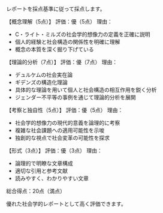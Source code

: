 レポートを採点基準に従って採点します。

【概念理解（5点）】
評価：優（5点）
理由：
- C・ライト・ミルズの社会学的想像力の定義を正確に説明
- 個人的経験と社会構造の関係性を明確に理解
- 概念の本質を深く掘り下げている

【理論的分析（7点）】
評価：優（7点）
理由：
- デュルケムの社会実在論
- ギデンズの構造化理論
- 具体的な理論を用いて個人と社会構造の相互作用を鋭く分析
- ジェンダー不平等の事例を通じて理論的分析を展開

【考察と独自性（5点）】
評価：優（5点）
理由：
- 社会学的想像力の現代的意義を論理的に考察
- 複雑な社会課題への適用可能性を示唆
- 独創的な視点で社会変革の可能性を探求

【形式（3点）】
評価：優（3点）
理由：
- 論理的で明瞭な文章構成
- 適切な引用と参考文献
- 読みやすく、わかりやすい文章

総合得点：20点（満点）

優れた社会学的レポートとして高く評価できます。